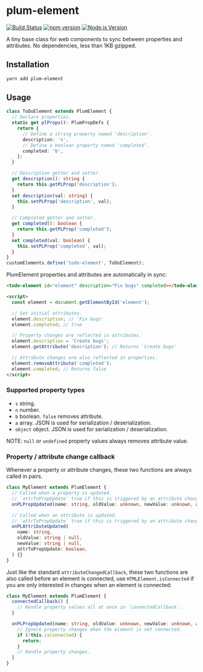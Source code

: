 # plum-element

[![Build Status](https://github.com/mgenware/plum-element/workflows/Build/badge.svg)](https://github.com/mgenware/plum-element/actions)
[![npm version](https://img.shields.io/npm/v/plum-element.svg?style=flat-square)](https://npmjs.com/package/plum-element)
[![Node.js Version](http://img.shields.io/node/v/plum-element.svg?style=flat-square)](https://nodejs.org/en/)

A tiny base class for web components to sync between properties and attributes. No dependencies, less than 1KB gzipped.

## Installation

```sh
yarn add plum-element
```

## Usage

```ts
class ToDoElement extends PlumElement {
  // Declare properties.
  static get plProps(): PlumPropDefs {
    return {
      // Define a string property named 'description'.
      description: 's',
      // Define a boolean property named 'completed'.
      completed: 'b',
    };
  }

  // Description getter and setter.
  get description(): string {
    return this.getPLProp('description');
  }
  set description(val: string) {
    this.setPLProp('description', val);
  }

  // Completed getter and setter.
  get completed(): boolean {
    return this.getPLProp('completed');
  }
  set completed(val: boolean) {
    this.setPLProp('completed', val);
  }
}
customElements.define('todo-element', ToDoElement);
```

PlumElement properties and attributes are automatically in sync:

```html
<todo-element id="element" description="Fix bugs" completed></todo-element>

<script>
  const element = document.getElementById('element');

  // Get initial attributes.
  element.description; // 'Fix bugs'
  element.completed; // true

  // Property changes are reflected in attributes.
  element.description = 'Create bugs';
  element.getAttribute('description'); // Returns 'Create bugs'

  // Attribute changes are also reflected in properties.
  element.removeAttribute('completed');
  element.completed; // Returns false
</script>
```

### Supported property types

- `s` string.
- `n` number.
- `b` boolean. `false` removes attribute.
- `a` array. JSON is used for serialization / deserialization.
- `object` object. JSON is used for serialization / deserialization.

NOTE: `null` or `undefined` property values always removes attribute value.

### Property / attribute change callback

Whenever a property or attribute changes, these two functions are always called in pairs.

```ts
class MyElement extends PlumElement {
  // Called when a property is updated.
  // `attrToPropUpdate` true if this is triggered by an attribute change.
  onPLPropUpdated(name: string, oldValue: unknown, newValue: unknown, attrToPropUpdate: boolean) {}

  // Called when an attribute is updated.
  // `attrToPropUpdate` true if this is triggered by an attribute change.
  onPLAttributeUpdated(
    name: string,
    oldValue: string | null,
    newValue: string | null,
    attrToPropUpdate: boolean,
  ) {}
}
```

Just like the standard `attributeChangedCallback`, these two functions are also called before an element is connected, use `HTMLElement.isConnected` if you are only interested in changes when an element is connected:

```ts
class MyElement extends PlumElement {
  connectedCallback() {
    // Handle property values all at once in `connectedCallback`.
  }

  onPLPropUpdated(name: string, oldValue: unknown, newValue: unknown, attrToPropUpdate: boolean) {
    // Ignore property changes when the element is not connected.
    if (!this.isConnected) {
      return;
    }
    // Handle property changes.
  }
}
```
